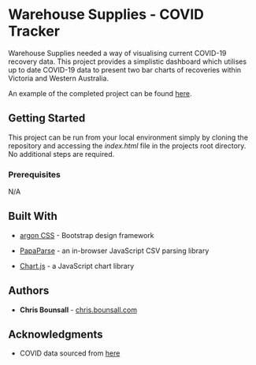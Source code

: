 # Warehouse Supplies - COVID Tracker

Warehouse Supplies needed a way of visualising current COVID-19 recovery data. This project provides a simplistic dashboard which utilises up to date COVID-19 data to present two bar charts of recoveries within Victoria and Western Australia. 

An example of the completed project can be found [here](https://annexa-test.bounsall.com/).

## Getting Started

This project can be run from your local environment simply by cloning the repository and accessing the *index.html* file in the projects root directory. No additional steps are required.


### Prerequisites

N/A


## Built With

* [argon CSS](https://demos.creative-tim.com/argon-design-system/index.html) - Bootstrap design framework

* [PapaParse](https://www.papaparse.com/) - an in-browser JavaScript CSV parsing library 

* [Chart.js](https://www.chartjs.org/) - a JavaScript chart library


## Authors

* **Chris Bounsall** - [chris.bounsall.com](https://chris.bounsall.com)


## Acknowledgments

* COVID data sourced from [here](https://github.com/M3IT/COVID-19_Data/blob/master/Data/COVID_AU_state_daily_change.csv)